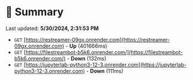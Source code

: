 # 📖 Summary
Last updated: **5/30/2024, 2:31:53 PM**

- `GET` [https://restreamer-09gx.onrender.com](https://restreamer-09gx.onrender.com) - **Up** (401666ms)
- `GET` [https://filestreambot-b5k6.onrender.com/](https://filestreambot-b5k6.onrender.com/) - **Down** (132ms)
- `GET` [https://jupyterlab-python3-12-3.onrender.com](https://jupyterlab-python3-12-3.onrender.com) - **Down** (111ms)
